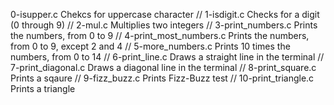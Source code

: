 0-isupper.c	        Chekcs for uppercase character // 
1-isdigit.c	        Checks for a digit (0 through 9) // 
2-mul.c	                Multiplies two integers // 
3-print_numbers.c	Prints the numbers, from 0 to 9  // 
4-print_most_numbers.c	Prints the numbers, from 0 to 9, except 2 and 4  // 
5-more_numbers.c	Prints 10 times the numbers, from 0 to 14  // 
6-print_line.c	        Draws a straight line in the terminal  // 
7-print_diagonal.c	Draws a diagonal line in the terminal  // 
8-print_square.c	Prints a sqaure  // 
9-fizz_buzz.c	        Prints Fizz-Buzz test  // 
10-print_triangle.c	Prints a triangle

